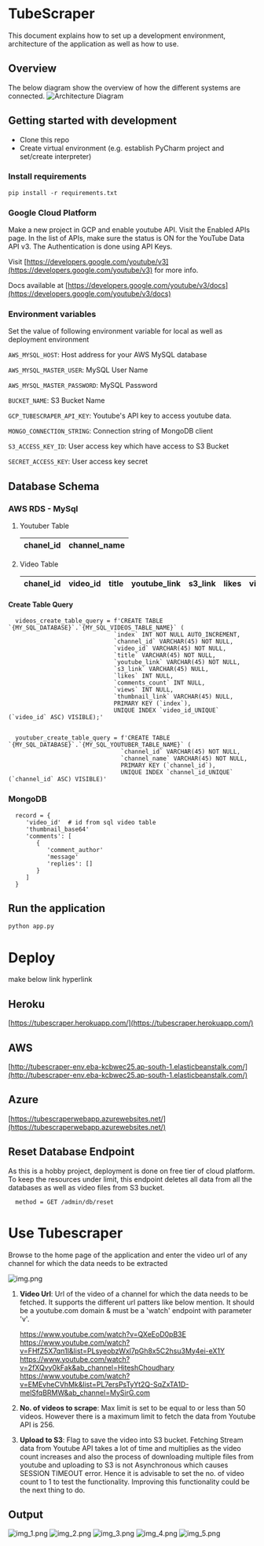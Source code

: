 # TubeScraper

This document explains how to set up a development environment, architecture of the application as well as how to use.

## Overview

The below diagram show the overview of how the different systems are connected.
![Architecture Diagram](ts.png)


## Getting started with development

- Clone this repo
- Create virtual environment (e.g. establish PyCharm project and set/create interpreter)

### Install requirements

    pip install -r requirements.txt

### Google Cloud Platform 

Make a new project in GCP and enable youtube API. Visit the Enabled APIs page. 
In the list of APIs, make sure the status is ON for the YouTube Data API v3.
The Authentication is done using API Keys.

Visit [https://developers.google.com/youtube/v3](https://developers.google.com/youtube/v3) for more info.

Docs available at [https://developers.google.com/youtube/v3/docs](https://developers.google.com/youtube/v3/docs)
### Environment variables

Set the value of following environment variable for local as well as deployment environment

`AWS_MYSQL_HOST`: Host address for your AWS MySQL database

`AWS_MYSQL_MASTER_USER`: MySQL User Name

`AWS_MYSQL_MASTER_PASSWORD`: MySQL Password

`BUCKET_NAME`: S3 Bucket Name

`GCP_TUBESCRAPER_API_KEY`: Youtube's API key to access youtube data.

`MONGO_CONNECTION_STRING`: Connection string of MongoDB client

`S3_ACCESS_KEY_ID`: User access key which have access to S3 Bucket 

`SECRET_ACCESS_KEY`: User access key secret

## Database Schema

### AWS RDS - MySql 

1. Youtuber Table 
   
   | chanel_id      | channel_name |
   | ----------- | ----------- |


2. Video Table

   | chanel_id   | video_id | title | youtube_link | s3_link | likes | video_id |comments_count | views | thumbnail_url |
   | ----------- | -------- | ----- | ------------ | ------- | ----- | -------- | ------------- | ----- | ------------- |

#### Create Table Query

      videos_create_table_query = f'CREATE TABLE `{MY_SQL_DATABASE}`.`{MY_SQL_VIDEOS_TABLE_NAME}` (
                                  `index` INT NOT NULL AUTO_INCREMENT,
                                  `channel_id` VARCHAR(45) NOT NULL,
                                  `video_id` VARCHAR(45) NOT NULL,
                                  `title` VARCHAR(45) NOT NULL,
                                  `youtube_link` VARCHAR(45) NOT NULL,
                                  `s3_link` VARCHAR(45) NULL,
                                  `likes` INT NULL,
                                  `comments_count` INT NULL,
                                  `views` INT NULL,
                                  `thumbnail_link` VARCHAR(45) NULL,
                                  PRIMARY KEY (`index`),
                                  UNIQUE INDEX `video_id_UNIQUE` (`video_id` ASC) VISIBLE);'
      
      
      youtuber_create_table_query = f'CREATE TABLE `{MY_SQL_DATABASE}`.`{MY_SQL_YOUTUBER_TABLE_NAME}` (
                                    `channel_id` VARCHAR(45) NOT NULL,
                                    `channel_name` VARCHAR(45) NOT NULL,
                                    PRIMARY KEY (`channel_id`),
                                    UNIQUE INDEX `channel_id_UNIQUE` (`channel_id` ASC) VISIBLE)'
### MongoDB
   
      record = {
         'video_id'  # id from sql video table
         'thumbnail_base64'
         'comments': [
            {
               'comment_author'
               'message'
               'replies': []
            }
         ]
      }

## Run the application

    python app.py

# Deploy
make below link hyperlink
## Heroku
   
[https://tubescraper.herokuapp.com/](https://tubescraper.herokuapp.com/)
    

## AWS
[http://tubescraper-env.eba-kcbwec25.ap-south-1.elasticbeanstalk.com/](http://tubescraper-env.eba-kcbwec25.ap-south-1.elasticbeanstalk.com/)
    

## Azure
[https://tubescraperwebapp.azurewebsites.net/](https://tubescraperwebapp.azurewebsites.net/)
    
## Reset Database Endpoint
As this is a hobby project, deployment is done on free tier of cloud platform. To keep the resources under limit,
this endpoint deletes all data from all the databases as well as video files from S3 bucket.

      method = GET /admin/db/reset


# Use Tubescraper

Browse to the home page of the application and enter the video url of any channel for which the data needs to be 
extracted

![img.png](img.png)


1. **Video Url**: Url of the video of a channel for which the data needs to be fetched. It supports the different url 
   patters like below mention. It should be a youtube.com domain & must be a 'watch' endpoint with parameter 'v'. 
       
       
      https://www.youtube.com/watch?v=QXeEoD0pB3E
      https://www.youtube.com/watch?v=FHfZ5X7qn1I&list=PLsyeobzWxl7pGh8x5C2hsu3My4ei-eX1Y
      https://www.youtube.com/watch?v=2fXQvy0kFak&ab_channel=HiteshChoudhary
      https://www.youtube.com/watch?v=EMEvheCVhMk&list=PL7ersPsTyYt2Q-SqZxTA1D-melSfqBRMW&ab_channel=MySirG.com


       
2. **No. of videos to scrape**: Max limit is set to be equal to or less than 50 videos. However there is a maximum limit to fetch 
the data from Youtube API is 256.
   
3. **Upload to S3**: Flag to save the video into S3 bucket. Fetching Stream data from Youtube API takes a lot of 
   time and multiplies as the video count increases and also the process of downloading multiple files from youtube and 
   uploading to S3 is not Asynchronous which causes SESSION TIMEOUT error. 
   Hence it is advisable to set the no. of video count to 1 to test the functionality. Improving this functionality 
   could be the next thing to do.
   

## Output 

![img_1.png](img_1.png)
![img_2.png](img_2.png)
![img_3.png](img_3.png)
![img_4.png](img_4.png)
![img_5.png](img_5.png)